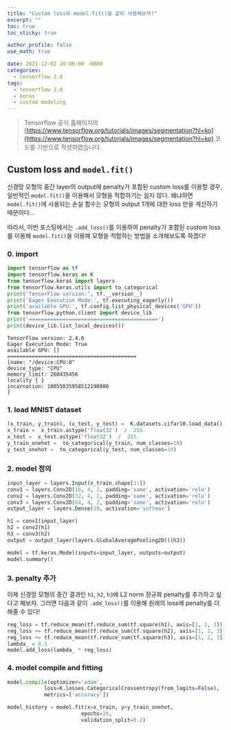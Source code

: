 ```yaml
---
title: "Custom loss와 model.fit()을 같이 사용해보자!"
excerpt: ""
toc: true
toc_sticky: true

author_profile: false
use_math: true

date: 2021-12-02 20:00:00 -0000
categories: 
  - tensorflow 2.0
tags:
  - tensorflow 2.0
  - keras
  - custom modeling
---
```


> Tensorflow 공식 홈페이지의 [https://www.tensorflow.org/tutorials/images/segmentation?hl=ko](https://www.tensorflow.org/tutorials/images/segmentation?hl=ko) 코드를 기반으로 작성하였습니다.

## Custom loss and `model.fit()`

신경망 모형의 중간 layer의 output에 penalty가 포함된 custom loss를 이용할 경우, 일반적인 `model.fit()`을 이용해서 모형을 적합하기는 쉽지 않다. 왜냐하면 `model.fit()`에 사용되는 손실 함수는 모형의 output 1개에 대한 loss 만을 계산하기 때문이다...

따라서, 이번 포스팅에서는 `.add_loss()`를 이용하여 penalty가 포함된 custom loss를 이용해 `model.fit()`을 이용해 모형을 적합하는 방법을 소개해보도록 하겠다!

### 0. import 

```python
import tensorflow as tf
import tensorflow.keras as K
from tensorflow.keras import layers
from tensorflow.keras.utils import to_categorical
print('TensorFlow version:', tf.__version__)
print('Eager Execution Mode:', tf.executing_eagerly())
print('available GPU:', tf.config.list_physical_devices('GPU'))
from tensorflow.python.client import device_lib
print('==========================================')
print(device_lib.list_local_devices())
```

```
TensorFlow version: 2.4.0 
Eager Execution Mode: True 
available GPU: [] 
========================================== 
[name: "/device:CPU:0" 
device_type: "CPU" 
memory_limit: 268435456 
locality { } 
incarnation: 10055035958512198800 
]
```

### 1. load MNIST dataset

```python
(x_train, y_train), (x_test, y_test) =  K.datasets.cifar10.load_data()
x_train =  x_train.astype('float32')  /  255.
x_test =  x_test.astype('float32')  /  255.
y_train_onehot =  to_categorical(y_train, num_classes=10)
y_test_onehot =  to_categorical(y_test, num_classes=10)
```

### 2. model 정의

```python
input_layer = layers.Input(x_train.shape[1:])
conv1 = layers.Conv2D(16, 4, 2, padding='same', activation='relu')
conv2 = layers.Conv2D(32, 4, 2, padding='same', activation='relu')
conv3 = layers.Conv2D(64, 4, 2, padding='same', activation='relu')
output_layer = layers.Dense(10, activation='softmax')

h1 = conv1(input_layer)
h2 = conv2(h1)
h3 = conv3(h2)
output = output_layer(layers.GlobalAveragePooling2D()(h3))

model = tf.keras.Model(inputs=input_layer, outputs=output)
model.summary()
```

### 3. penalty 추가

이제 신경망 모형의 중간 결과인 `h1`, `h2`, `h3`에 L2 norm 정규화 penalty를 추가하고 싶다고 해보자. 그러면 다음과 같이 `.add_loss()`를 이용해 원래의 loss에 penalty를 더해줄 수 있다!

```python
reg_loss = tf.reduce_mean(tf.reduce_sum(tf.square(h1), axis=[1, 2, 3]))
reg_loss += tf.reduce_mean(tf.reduce_sum(tf.square(h2), axis=[1, 2, 3]))
reg_loss += tf.reduce_mean(tf.reduce_sum(tf.square(h3), axis=[1, 2, 3]))
lambda_ = 0.1
model.add_loss(lambda_ * reg_loss)
```

### 4. model compile and fitting

```python
model.compile(optimizer='adam',
            loss=K.losses.CategoricalCrossentropy(from_logits=False),
            metrics=['accuracy'])
```

```python
model_history = model.fit(x=x_train, y=y_train_onehot, 
                        epochs=20,
                        validation_split=0.2)
```

```

```
<!--stackedit_data:
eyJoaXN0b3J5IjpbMTc4ODAyNjYwOCwtMTY0MjE4NDk4NSwyMD
Q5NTQ3MzAzLDIwOTk5OTMwMDQsLTIwNTczMjQ0MDVdfQ==
-->